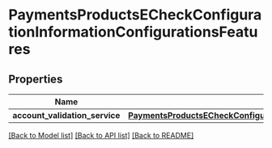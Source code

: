 # PaymentsProductsECheckConfigurationInformationConfigurationsFeatures

## Properties
Name | Type | Description | Notes
------------ | ------------- | ------------- | -------------
**account_validation_service** | [**PaymentsProductsECheckConfigurationInformationConfigurationsFeaturesAccountValidationService**](PaymentsProductsECheckConfigurationInformationConfigurationsFeaturesAccountValidationService.md) |  | [optional] 

[[Back to Model list]](../README.md#documentation-for-models) [[Back to API list]](../README.md#documentation-for-api-endpoints) [[Back to README]](../README.md)


